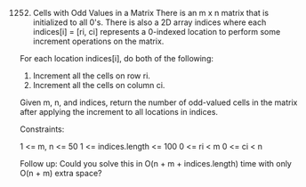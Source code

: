1252. Cells with Odd Values in a Matrix
There is an m x n matrix that is initialized to all 0's. There is also a 2D array indices where each indices[i] = [ri, ci] represents a 0-indexed location to perform some increment operations on the matrix.

For each location indices[i], do both of the following:

1. Increment all the cells on row ri.
2. Increment all the cells on column ci.

Given m, n, and indices, return the number of odd-valued cells in the matrix after applying the increment to all locations in indices.

Constraints:

1 <= m, n <= 50
1 <= indices.length <= 100
0 <= ri < m
0 <= ci < n
 

Follow up: Could you solve this in O(n + m + indices.length) time with only O(n + m) extra space?